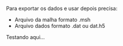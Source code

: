 Para exportar os dados e usar depois precisa:
- Arquivo da malha formato .msh
- Arquivo dados formato .dat ou dat.h5

Testando aqui...